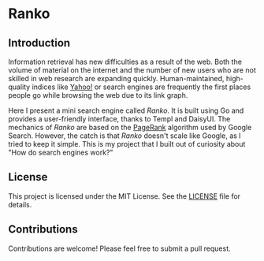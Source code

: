 # Ranko

## Introduction

Information retrieval has new difficulties as a result of the web. Both the volume of material on the internet and the number of new users who are not skilled in web research are expanding quickly. Human-maintained, high-quality indices like [Yahoo!](http://www.yahoo.com/) or search engines are frequently the first places people go while browsing the web due to its link graph.

Here I present a mini search engine called *Ranko*. It is built using Go and provides a user-friendly interface, thanks to Templ and DaisyUI. The mechanics of *Ranko* are based on the [PageRank](https://en.wikipedia.org/wiki/PageRank) algorithm used by Google Search. However, the catch is that *Ranko* doesn't scale like Google, as I tried to keep it simple. This is my project that I built out of curiosity about "How do search engines work?"


## License

This project is licensed under the MIT License. See the [LICENSE](https://github.com/ezrantn/ranko/blob/main/LICENSE) file for details.

## Contributions

Contributions are welcome! Please feel free to submit a pull request.